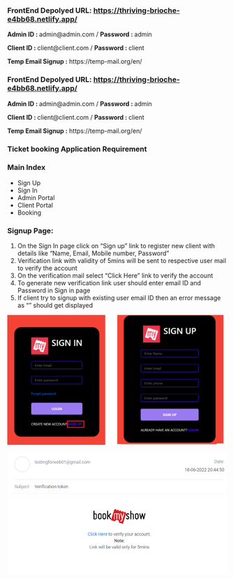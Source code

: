 ### FrontEnd Depolyed URL: https://thriving-brioche-e4bb68.netlify.app/

<p><b>Admin ID : </b>admin@admin.com / <b>Password : </b>admin</p>
<p><b>Client ID : </b>client@client.com / <b>Password : </b>client</p>
<p><b>Temp Email Signup :</b> https://temp-mail.org/en/</p>
   
   ### FrontEnd Depolyed URL: https://thriving-brioche-e4bb68.netlify.app/

<p><b>Admin ID : </b>admin@admin.com / <b>Password : </b>admin</p>
<p><b>Client ID : </b>client@client.com / <b>Password : </b>client</p>
<p><b>Temp Email Signup :</b> https://temp-mail.org/en/</p>
   
### Ticket booking Application Requirement
### Main Index
   -	Sign Up
   -	Sign In
   -	Admin Portal
   -	Client Portal
   -	Booking
   
### Signup Page:
 
1.	On the Sign In page click on “Sign up” link to register new client with details like “Name, Email, Mobile number, Password”
2.	Verification link with validity of 5mins will be sent to respective user mail to verify the account
3.	On the verification mail select “Click Here” link to verify the account
4.	To generate new verification link user should enter email ID and Password in Sign in page
5.	If client try to signup with existing user email ID then an error message as “” should get displayed

![1. Sign Up](https://github.com/Rajeshkumar-Murugan/guvi-hackathon2-frontend/blob/main/Documentation/Sign%20Up.png)

![2. Verification](https://github.com/Rajeshkumar-Murugan/guvi-hackathon2-frontend/blob/main/Documentation/Verification%20Email.png)
